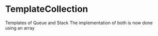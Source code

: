 # TemplateCollection
Templates of Queue and Stack
The implementation of both is now done using an array
